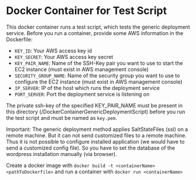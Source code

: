# Docker Container for Test Script

This docker container runs a test script, which tests the generic deployment service. Before you run a container, provide some AWS information in the Dockerfile:
* ```KEY_ID```: Your AWS access key id
* ```KEY_SECRET```: Your AWS access key secret
* ```KEY_PAIR_NAME```: Name of the SSH-Key pair you want to use to start the EC2 instance (must exist in AWS management console)
* ```SECURITY_GROUP_NAME```: Name of the security group you want to use to configure the EC2 instance (must exist in AWS management console)
* ```IP_SERVER```: IP of the host which runs the deployment service
* ```PORT_SERVER```: Port the deployment service is listening on

The private ssh-key of the specified KEY_PAIR_NAME must be present in this directory (<repositoryRoot>/DockerContainerGenericDeploymentScript) before you run the test script and must be named as ```key.pem```.

Important: The generic deployment method applies SaltStateFiles (ssl) on a remote machine. But it can not send customized files to a remote machine. Thus it is not possible to configure installed application (we would have to send a customized config file). So you have to set the database of the wordpress installation manually (via browser).

Create a docker image with ```docker build -t <containerName> <pathToDockerfile>``` and run a container with ```docker run <containerName>```
